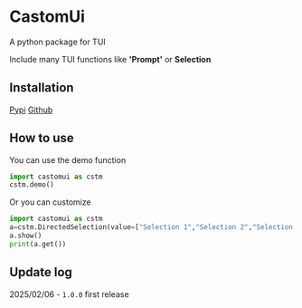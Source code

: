 # CastomUi

A python package for TUI

Include many TUI functions like **'Prompt'** or **Selection**

## Installation

[Pypi](https://pypi.org/project/castomui/)
[Github](https://github.com/Hansha2011/CastomUi)

## How to use

You can use the demo function

```python
import castomui as cstm
cstm.demo()
```

Or you can customize

```python
import castomui as cstm
a=cstm.DirectedSelection(value=["Selection 1","Selection 2","Selection 3","Selection 4","Selection 5","Selection 6","Selection 7","Support me?"])
a.show()
print(a.get())
```

## Update log

2025/02/06 - `1.0.0` first release